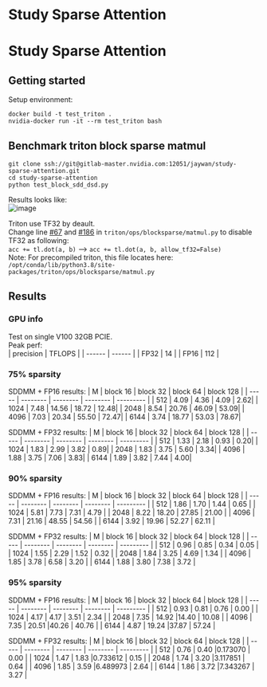# Study Sparse Attention

# Study Sparse Attention

## Getting started
Setup environment:
```
docker build -t test_triton .
nvidia-docker run -it --rm test_triton bash
```


## Benchmark triton block sparse matmul
```
git clone ssh://git@gitlab-master.nvidia.com:12051/jaywan/study-sparse-attention.git
cd study-sparse-attention
python test_block_sdd_dsd.py
```

Results looks like:   
![image](result_images/picture.png)    


Triton use TF32 by deault.    
Change line [#67](https://github.com/openai/triton/blob/d345ddf83782b9abd04399ec3ae63fad6a486dd7/python/triton/ops/blocksparse/matmul.py#L67) and [#186](https://github.com/openai/triton/blob/d345ddf83782b9abd04399ec3ae63fad6a486dd7/python/triton/ops/blocksparse/matmul.py#L186) in `triton/ops/blocksparse/matmul.py` to disable TF32 as following:    
`acc += tl.dot(a, b)`  -->  `acc += tl.dot(a, b, allow_tf32=False)`   
Note: For precompiled triton, this file locates here: `/opt/conda/lib/python3.8/site-packages/triton/ops/blocksparse/matmul.py`   


## Results
### GPU info
Test on single V100 32GB PCIE.    
Peak perf:   
| precision | TFLOPS |
| ------ | ------ |
| FP32 | 14 |
| FP16 | 112 |

### 75% sparsity
SDDMM + FP16 results:
| M     | block 16 | block 32 | block 64 | block 128 | 
| ----- | -------- | -------- | -------- | --------- |
|   512 | 4.09 |  4.36 |  4.09 |  2.62|
|  1024 | 7.48 | 14.56 | 18.72 | 12.48|
|  2048 | 8.54 | 20.76 | 46.09 | 53.09|
|  4096 | 7.03 | 20.34 | 55.50 | 72.47|
|  6144 | 3.74 | 18.77 | 53.03 | 78.67|

SDDMM + FP32 results: 
| M     | block 16 | block 32 | block 64 | block 128 | 
| ----- | -------- | -------- | -------- | --------- |
|   512 | 1.33 |  2.18 |  0.93 |  0.20|
|  1024 | 1.83 |  2.99 |  3.82 |  0.89|
|  2048 | 1.83 |  3.75 |  5.60 |  3.34|
|  4096 | 1.88 |  3.75 |  7.06 |  3.83|
|  6144 | 1.89 |  3.82 |  7.44 |  4.00|

### 90% sparsity
SDDMM + FP16 results: 
| M     | block 16 | block 32 | block 64 | block 128 | 
| ----- | -------- | -------- | -------- | --------- |
|  512 | 1.86     |   1.70     |   1.44   |    0.65 |
| 1024 | 5.81     |   7.73     |   7.31   |    4.79 |
| 2048 | 8.22     |  18.20     |  27.85   |   21.00 |
| 4096 | 7.31     |  21.16     |  48.55   |   54.56 |
| 6144 | 3.92     |  19.96     |  52.27   |   62.11 |

SDDMM + FP32 results: 
| M     | block 16 | block 32 | block 64 | block 128 | 
| ----- | -------- | -------- | -------- | --------- |
|   512 | 0.96     | 0.85     | 0.34     | 0.05    |
|  1024 | 1.55     | 2.29     | 1.52     | 0.32    |
|  2048 | 1.84     | 3.25     | 4.69     | 1.34    |
|  4096 | 1.85     | 3.78     | 6.58     | 3.20    |
|  6144 | 1.88     | 3.80     | 7.38     | 3.72    |

### 95% sparsity
SDDMM + FP16 results: 
| M     | block 16 | block 32 | block 64 | block 128 | 
| ----- | -------- | -------- | -------- | --------- |
|  512   | 0.93     |  0.81     | 0.76     |  0.00     |
| 1024   | 4.17     |  4.17     | 3.51     |  2.34     |
| 2048   | 7.35     | 14.92     |14.40     | 10.08     |
| 4096   | 7.35     | 20.51     |40.26     | 40.76     |
| 6144   | 4.87     | 19.24     |37.87     | 57.24     |

SDDMM + FP32 results: 
| M     | block 16 | block 32 | block 64 | block 128 | 
| ----- | -------- | -------- | -------- | --------- |
|  512   | 0.76     | 0.40      |0.173070  | 0.00      |
| 1024   | 1.47     | 1.83      |0.733612  | 0.15      |
| 2048   | 1.74     | 3.20      |3.117851  | 0.64      |
| 4096   | 1.85     | 3.59      |6.489973  | 2.64      |
| 6144   | 1.86     | 3.72      |7.343267  | 3.27      |




